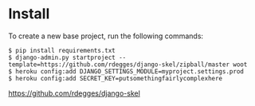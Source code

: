 

Install
=======

To create a new  base project, run the following commands:

    $ pip install requirements.txt
    $ django-admin.py startproject --template=https://github.com/rdegges/django-skel/zipball/master woot
    $ heroku config:add DJANGO_SETTINGS_MODULE=myproject.settings.prod
    $ heroku config:add SECRET_KEY=putsomethingfairlycomplexhere


https://github.com/rdegges/django-skel
